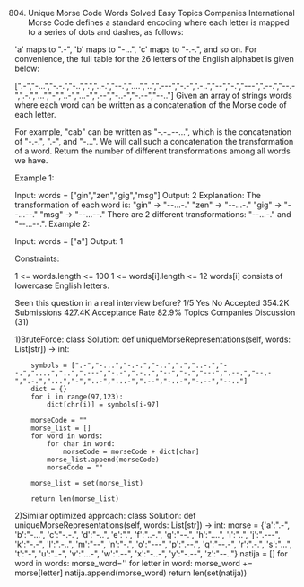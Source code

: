 804. Unique Morse Code Words
Solved
Easy
Topics
Companies
International Morse Code defines a standard encoding where each letter is mapped to a series of dots and dashes, as follows:

'a' maps to ".-",
'b' maps to "-...",
'c' maps to "-.-.", and so on.
For convenience, the full table for the 26 letters of the English alphabet is given below:

[".-","-...","-.-.","-..",".","..-.","--.","....","..",".---","-.-",".-..","--","-.","---",".--.","--.-",".-.","...","-","..-","...-",".--","-..-","-.--","--.."]
Given an array of strings words where each word can be written as a concatenation of the Morse code of each letter.

For example, "cab" can be written as "-.-..--...", which is the concatenation of "-.-.", ".-", and "-...". We will call such a concatenation the transformation of a word.
Return the number of different transformations among all words we have.

 

Example 1:

Input: words = ["gin","zen","gig","msg"]
Output: 2
Explanation: The transformation of each word is:
"gin" -> "--...-."
"zen" -> "--...-."
"gig" -> "--...--."
"msg" -> "--...--."
There are 2 different transformations: "--...-." and "--...--.".
Example 2:

Input: words = ["a"]
Output: 1
 

Constraints:

1 <= words.length <= 100
1 <= words[i].length <= 12
words[i] consists of lowercase English letters.

Seen this question in a real interview before?
1/5
Yes
No
Accepted
354.2K
Submissions
427.4K
Acceptance Rate
82.9%
Topics
Companies
Discussion (31)

1)BruteForce:
class Solution:
    def uniqueMorseRepresentations(self, words: List[str]) -> int:

        symbols = [".-","-...","-.-.","-..",".","..-.","--.","....","..",".---","-.-",".-..","--","-.","---",".--.","--.-",".-.","...","-","..-","...-",".--","-..-","-.--","--.."]
        dict = {}
        for i in range(97,123):
            dict[chr(i)] = symbols[i-97]
        
        morseCode = ""
        morse_list = []
        for word in words:
            for char in word:
                morseCode = morseCode + dict[char]
            morse_list.append(morseCode)
            morseCode = ""

        morse_list = set(morse_list)

        return len(morse_list)

2)Similar optimized approach:
class Solution:
    def uniqueMorseRepresentations(self, words: List[str]) -> int:
        morse = {'a':".-", 'b':"-...", 'c':"-.-.", 'd':"-..", 'e':".", 'f':"..-.", 'g':"--.", 'h':"....", 'i':"..", 'j':".---", 'k':"-.-", 'l':".-..", 'm':"--", 'n':"-.", 'o':"---", 'p':".--.", 'q':"--.-", 'r':".-.", 's':"...", 't':"-", 'u':"..-", 'v':"...-", 'w':".--", 'x':"-..-", 'y':"-.--", 'z':"--.."}
        natija = []
        for word in words:
            morse_word=''
            for letter in word:
                morse_word += morse[letter]
            natija.append(morse_word)
        return len(set(natija))